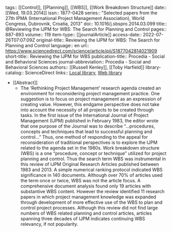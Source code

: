 tags:: [[Control]], [[Planning]], [[WBS]], [[Work Breakdown Structure]]
date:: [[Wed, 19.03.2014]]
issn:: 1877-0428
series:: "Selected papers from the 27th IPMA (International Project Management Association), World Congress, Dubrovnik, Croatia, 2013"
doi:: 10.1016/j.sbspro.2014.03.099
title:: @Reviewing the IJPM for WBS: The Search for Planning and Control
pages:: 887-893
volume:: 119
item-type:: [[journalArticle]]
access-date:: 2022-07-26T07:07:09Z
original-title:: Reviewing the IJPM for WBS: The Search for Planning and Control
language:: en
url:: https://www.sciencedirect.com/science/article/pii/S1877042814021909
short-title:: Reviewing the IJPM for WBS
publication-title:: Procedia - Social and Behavioral Sciences
journal-abbreviation:: Procedia - Social and Behavioral Sciences
authors:: [[Russell Kenley]], [[Toby Harfield]]
library-catalog:: ScienceDirect
links:: [Local library](zotero://select/library/items/X3LYW6GM), [Web library](https://www.zotero.org/users/6520516/items/X3LYW6GM)

- [[Abstract]]
	- The ‘Rethinking Project Management’ research agenda created an environment for reconsidering project management practice. One suggestion is to focus on project management as an expression of creating value. However, this endgame perspective does not take into account the necessity of all projects to be created through tasks. In the first issue of the International Journal of Project Management (IJPM) published in February 1983, the editor wrote that one purpose of the Journal was to describe “…procedures, concepts and techniques that lead to successful planning and control…” Thus, one method of responding to the appeal for reconsideration of traditional perspectives is to explore the IJPM related to the agenda set in the 1980s. Work breakdown structure (WBS) is a one “procedure, concept or technique” utilized for project planning and control. Thus the search term WBS was instrumental in this review of IJPM Original Research Articles published between 1983 and 2013. A simple numerical ranking protocol indicated WBS significance in 140 documents. Although over 70% of articles used the term once or twice, WBS was not the article focus. A comprehensive document analysis found only 19 articles with substantive WBS content. However the review identified 11 research papers in which project management knowledge was expanded through development of more effective use of the WBS to plan and control project processes. Although this review did not find large numbers of WBS related planning and control articles, articles spanning three decades of IJPM indicates continuing WBS relevancy, if not popularity.